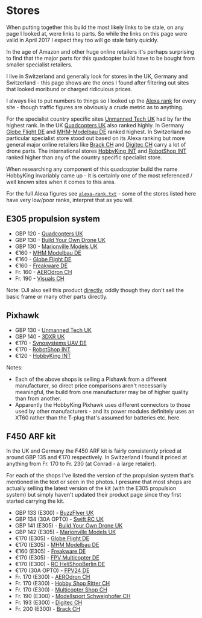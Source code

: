 Stores
======

When putting together this build the most likely links to be stale, on any page I looked at, were links to parts. So while the links on this page were valid in April 2017 I expect they too will go stale fairly quickly.

In the age of Amazon and other huge online retailers it's perhaps surprising to find that the major parts for this quadcopter build have to be bought from smaller specialist retailers.

I live in Switzerland and generally look for stores in the UK, Germany and Switzerland - this page shows are the ones I found after filtering out sites that looked moribund or charged ridiculous prices.

I always like to put numbers to things so I looked up the [Alexa rank](http://www.alexa.com/siteinfo) for every site - though traffic figures are obviously a crude metric as to anything.

For the specialist country specific sites [Unmanned Tech UK](https://www.unmannedtechshop.co.uk/) had by far the highest rank. In the UK [Quadcopters UK](http://www.quadcopters.co.uk/) also ranked highly. In Germany [Globe Flight DE](http://www.globe-flight.de/) and [MHM-Modelbau DE](https://www.mhm-modellbau.de/) ranked highest. In Switzerland no particular specialist store stood out based on its Alexa ranking but more general major online retailers like [Brack CH](https://www.brack.ch/) and [Digitec CH](https://www.digitec.ch/) carry a lot of drone parts. The international stores [HobbyKing INT](https://hobbyking.com) and [RobotShop INT](http://www.robotshop.com/eu/en/) ranked higher than any of the country specific specialist store.

When researching any component of this quadcopter build the name HobbyKing invariably came up - it is certainly one of the most referenced / well known sites when it comes to this area.

For the full Alexa figures see [`alexa-rank.txt`](alexa-rank.txt) - some of the stores listed here have very low/poor ranks, interpret that as you will.

E305 propulsion system
----------------------

* GBP 120 - [Quadcopters UK](http://www.quadcopters.co.uk/dji-e305-tuned-propulsion-4-axis-full-set-2140-p.asp)
* GBP 130 - [Build Your Own Drone UK](https://www.buildyourowndrone.co.uk/dji-e305-tuned-propulsion-system-quadcopter)
* GBP 130 - [Marionville Models UK](https://www.marionvillemodels.com/products/dji-e305-tuned-propulsion-system-4-motor-esc-3-pair-props-accessories?variant=7427382147)
* &euro;160 - [MHM Modelbau DE](https://www.mhm-modellbau.de/part-CP.EP.003000.php)
* &euro;160 - [Globe Flight DE](http://www.globe-flight.de/DJI-E305-Tuningset-4S-fuer-Quadrokopter?ref=dof)
* &euro;160 - [Freakware DE](https://www.freakware.de/p/dji-e305-antriebsset-copter-4axes-dji-innovations-djii011178-a138988.htm?slpos=a1-2673063)
* Fr. 160 - [AEROdron CH](https://www.estore.ch/flying-platforms/accessories/flame-wheel-accessoires/1336/e305-4x-motor/esc-3-pair-propeller-accessories-pack)
* Fr. 190 - [Visuals CH](http://www.visuals-switzerland.net/en/drone-camera-accesorry/109921-dji-dji-e305-4xmotor-4xmotor-esc-3xpair-props-accessories.html)

Note: DJI also sell this product [directly](http://store.dji.com/product/e305-4), oddly though they don't sell the basic frame or many other parts directly.

Pixhawk
-------

* GBP 130 - [Unmanned Tech UK](https://www.unmannedtechshop.co.uk/unmanned-pixhawk-autopilot-kit/)
* GBP 140 - [3DXR UK](https://www.3dxr.co.uk/product/pixhawk-1-v2-4-8-m8n-gps-power-brick/)
* &euro;170 - [Synosystems UAV DE](https://synosystems.de/de/kategorien/315-pix32-px4-246-pixhawk-flight-controller.html)
* &euro;170 - [RobotShop INT](http://www.robotshop.com/eu/en/radiolink-pixhawk-advanced-autopilot-se100-gps.html)
* &euro;120 - [HobbyKing INT](https://hobbyking.com/en_us/hkpilot32-autonomous-vehicle-32bit-control-set-w-power-module.html)

Notes:

* Each of the above shops is selling a Pixhawk from a different manufacturer, so direct price comparisons aren't necessarily meaningful, the build from one manufacturer may be of higher quality than from another.
* Apparently the HobbyKing Pixhawk uses different connectors to those used by other manufacturers - and its power modules definitely uses an XT60 rather than the T-plug that's assumed for batteries etc. here.

F450 ARF kit
------------

In the UK and Germany the F450 ARF kit is fairly consistently priced at around GBP 135 and &euro;170 respectively. In Switzerland I found it priced at anything from Fr. 170 to Fr. 230 (at Conrad - a large retailer).

For each of the shops I've listed the version of the propulsion system that's mentioned in the text or seen in the photos. I presume that most shops are actually selling the latest version of the kit (with the E305 propulsion system) but simply haven't updated their product page since they first started carrying the kit.

* GBP 133 (E300) - [BuzzFlyer UK](http://www.buzzflyer.co.uk/DJI-FlameWheel-F450-ARF-or-RTF__p-2165.aspx)
* GBP 134 (30A OPTO) - [Swift RC UK](http://www.swiftrc.co.uk/dji-f450-quadcopter-artf-kit-6318-p.asp)
* GBP 141 (E305) - [Build Your Own Drone UK](https://www.buildyourowndrone.co.uk/dji-f450-flame-wheel-e305-arf-kit-v2)
* GBP 142 (E305) - [Marionville Models UK](https://www.marionvillemodels.com/products/dji-f450-flamewheel-kit?variant=910590395)
* &euro;170 (E305) - [Globe Flight DE](http://www.globe-flight.de/DJI-NAZA-ARF-Kit-quadrocopter-Hobby-F450-E305)
* &euro;170 (E305) - [MHM Modelbau DE](https://www.mhm-modellbau.de/part-CP.MX.540005.php)
* &euro;160 (E305) - [Freakware DE](https://www.freakware.de/p/dji-flame-wheel-f450-quadrocopter-arf-dji-innovations-djii000370-a79909.htm)
* &euro;170 (E305) - [FPV Multicopter DE](https://www.fpv-multicopter.com/DJI-Flame-Wheel-F450-Set-inkl-2312-Motoren)
* &euro;170 (E300) - [RC HeliShopBerlin DE](http://www.helishop-berlin.de/Multikopter/DJI/DJI-Multikopter-Flame-Wheel-F450-ARF.htm?SessionId=&a=article&ProdNr=DJII000370&p=1398)
* &euro;170 (30A OPTO) - [FPV24 DE](https://www.fpv24.com/de/dji/dji-flame-wheel-f450-arf-kit)
* Fr. 170 (E300) - [AEROdron CH](https://www.estore.ch/flying-platforms/flame-wheel/1302/flame-wheel-f450-arf-kit-with-motors-esc-propeller)
* Fr. 170 (E300) - [Hobby Shop Ritter CH](https://www.hobbyshop-ritter.ch/flamewheel-f450-p-11007.html)
* Fr. 170 (E300) - [Multicopter Shop CH](http://multicopter-shop.ch/index.php/kategorien/product/view/1/33)
* Fr. 190 (E300) - [Modellsport Schweighofer CH](https://www.der-schweighofer.ch/DJI-F450-Quadrocopter-ARTF-a103593)
* Fr. 193 (E300) - [Digitec CH](https://www.digitec.ch/de/s1/product/dji-quadcopter-flame-wheel-f450-arf-rc-drohne-5806029)
* Fr. 200 (E300) - [Brack CH](https://www.brack.ch/dji-flame-wheel-f450-arf-255131)
